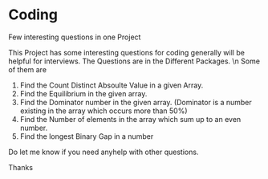 Coding
======

Few interesting questions in one Project

This Project has some interesting questions for coding generally will be helpful for interviews.
The Questions are in the Different Packages. \\n
Some of them are
1. Find the Count Distinct Absoulte Value in a given Array.
2. Find the Equilibrium in the given array.
3. Find the Dominator number in the given array. (Dominator is a number existing in the array which occurs more than 50%)
4. Find the Number of elements in the array which sum up to an even number.
5. Find the longest Binary Gap in a number

Do let me know if you need anyhelp with other questions.

Thanks
